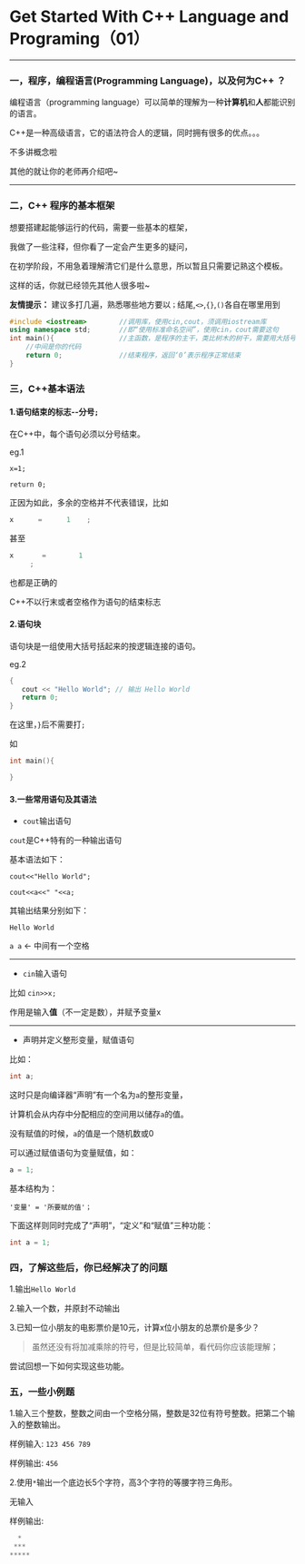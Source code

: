 # Get Started With C++ Language and Programing（01）

---

### 一，程序，编程语言(Programming Language)，以及何为C++ ？

编程语言（programming language）可以简单的理解为一种**计算机**和**人**都能识别的语言。

C++是一种高级语言，它的语法符合人的逻辑，同时拥有很多的优点。。。

不多讲概念啦

其他的就让你的老师再介绍吧~

---
### 二，C++ 程序的基本框架

想要搭建起能够运行的代码，需要一些基本的框架，

我做了一些注释，但你看了一定会产生更多的疑问，

在初学阶段，不用急着理解清它们是什么意思，所以暂且只需要记熟这个模板。

这样的话，你就已经领先其他人很多啦~

**友情提示：** 建议多打几遍，熟悉哪些地方要以```；```结尾,```<>```,```{}```,```()```各自在哪里用到

```cpp
#include <iostream>        //调用库，使用cin,cout，须调用iostream库
using namespace std;       //即“使用标准命名空间”，使用cin，cout需要这句
int main(){                //主函数，是程序的主干，类比树木的树干，需要用大括号‘{}’
    //中间是你的代码
    return 0;              //结束程序，返回‘0’表示程序正常结束
}

```
### 三，C++基本语法

#### **1.语句结束的标志--分号```;```**

在C++中，每个语句必须以分号结束。

eg.1

```x=1;```

```return 0;```

正因为如此，多余的空格并不代表错误，比如

```cpp
x      =      1    ;
```

甚至

```cpp
x       =        1
     ;
```

也都是正确的

C++不以行末或者空格作为语句的结束标志

#### **2.语句块**

语句块是一组使用大括号括起来的按逻辑连接的语句。

eg.2

```cpp
{
   cout << "Hello World"; // 输出 Hello World
   return 0;
}
```

在这里，```}```后不需要打```;```

如
```cpp
int main(){

}
``` 

#### **3.一些常用语句及其语法**

- ```cout```输出语句

```cout```是C++特有的一种输出语句


基本语法如下：

```cout<<"Hello World";```

```cout<<a<<" "<<a;```

其输出结果分别如下：

```Hello World```

```a a``` <- 中间有一个空格

---

- ```cin```输入语句

比如
```cin>>x;```

作用是输入**值**（不一定是数），并赋予变量x

---

* 声明并定义整形变量，赋值语句

比如：

```cpp
int a;
```
这时只是向编译器“声明”有一个名为```a```的整形变量，

计算机会从内存中分配相应的空间用以储存```a```的值。

没有赋值的时候，```a```的值是一个随机数或0

可以通过赋值语句为变量赋值，如：

```cpp
a = 1;
```
基本结构为：

```'变量' = '所要赋的值'；```

下面这样则同时完成了“声明”，“定义”和“赋值”三种功能：

```cpp
int a = 1;
```

### 四，了解这些后，你已经解决了的问题

1.输出```Hello World```

2.输入一个数，并原封不动输出

3.已知一位小朋友的电影票价是10元，计算x位小朋友的总票价是多少？

> 虽然还没有将加减乘除的符号，但是比较简单，看代码你应该能理解；

尝试回想一下如何实现这些功能。

### 五，一些小例题

1.输入三个整数，整数之间由一个空格分隔，整数是32位有符号整数。把第二个输入的整数输出。

样例输入:
```123 456 789```

样例输出:
    ```456```

2.使用```*```输出一个底边长5个字符，高3个字符的等腰字符三角形。

无输入

样例输出:
```cpp
  *
 ***
*****
```




